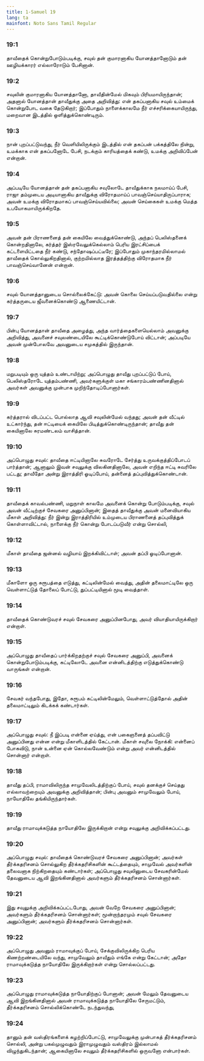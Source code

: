 ```yaml
---
title: 1-Samuel 19
lang: ta
mainfont: Noto Sans Tamil Regular
---
```


###  19:1

தாவீதைக் கொன்றுபோடும்படிக்கு, சவுல் தன் குமாரனாகிய யோனத்தானோடும் தன் ஊழியக்காரர் எல்லாரோடும் பேசினான்.

###  19:2

சவுலின் குமாரனாகிய யோனத்தானோ, தாவீதின்மேல் மிகவும் பிரியமாயிருந்தான்; அதனால் யோனத்தான் தாவீதுக்கு அதை அறிவித்து: என் தகப்பனாகிய சவுல் உம்மைக் கொன்றுபோட வகை தேடுகிறார்; இப்போதும் நாளைக்காலமே நீர் எச்சரிக்கையாயிருந்து, மறைவான இடத்தில் ஒளித்துக்கொண்டிரும்.

###  19:3

நான் புறப்பட்டுவந்து, நீர் வெளியிலிருக்கும் இடத்தில் என் தகப்பன் பக்கத்திலே நின்று, உமக்காக என் தகப்பனோடே பேசி, நடக்கும் காரியத்தைக் கண்டு, உமக்கு அறிவிப்பேன் என்றான்.

###  19:4

அப்படியே யோனத்தான் தன் தகப்பனாகிய சவுலோடே தாவீதுக்காக நலமாய்ப் பேசி, ராஜா தம்முடைய அடியானாகிய தாவீதுக்கு விரோதமாய்ப் பாவஞ்செய்யாதிருப்பாராக; அவன் உமக்கு விரோதமாகப் பாவஞ்செய்யவில்லை; அவன் செய்கைகள் உமக்கு மெத்த உபயோகமாயிருக்கிறதே.

###  19:5

அவன் தன் பிராணனைத் தன் கையிலே வைத்துக்கொண்டு, அந்தப் பெலிஸ்தனைக் கொன்றதினாலே, கர்த்தர் இஸ்ரவேலுக்கெல்லாம் பெரிய இரட்சிப்பைக் கட்டளையிட்டதை நீர் கண்டு, சந்தோஷப்பட்டீரே; இப்போதும் முகாந்தரமில்லாமல் தாவீதைக் கொல்லுகிறதினால், குற்றமில்லாத இரத்தத்திற்கு விரோதமாக நீர் பாவஞ்செய்வானேன் என்றான்.

###  19:6

சவுல் யோனத்தானுடைய சொல்லைக்கேட்டு: அவன் கொலை செய்யப்படுவதில்லை என்று கர்த்தருடைய ஜீவனைக்கொண்டு ஆணையிட்டான்.

###  19:7

பின்பு யோனத்தான் தாவீதை அழைத்து, அந்த வார்த்தைகளையெல்லாம் அவனுக்கு அறிவித்து, அவனைச் சவுலண்டையிலே கூட்டிக்கொண்டுபோய் விட்டான்; அப்படியே அவன் முன்போலவே அவனுடைய சமுகத்தில் இருந்தான்.

###  19:8

மறுபடியும் ஒரு யுத்தம் உண்டாயிற்று; அப்பொழுது தாவீது புறப்பட்டுப் போய், பெலிஸ்தரோடே யுத்தம்பண்ணி, அவர்களுக்குள் மகா சங்காரம்பண்ணினதினால் அவர்கள் அவனுக்கு முன்பாக முறிந்தோடிப்போனார்கள்.

###  19:9

கர்த்தரால் விடப்பட்ட பொல்லாத ஆவி சவுலின்மேல் வந்தது; அவன் தன் வீட்டில் உட்கார்ந்து, தன் ஈட்டியைக் கையிலே பிடித்துக்கொண்டிருந்தான்; தாவீது தன் கையினாலே சுரமண்டலம் வாசித்தான்.

###  19:10

அப்பொழுது சவுல்: தாவீதை ஈட்டியினாலே சுவரோடே சேர்த்து உருவக்குத்திப்போடப் பார்த்தான்; ஆனாலும் இவன் சவுலுக்கு விலகினதினாலே, அவன் எறிந்த ஈட்டி சுவரிலே பட்டது; தாவீதோ அன்று இராத்திரி ஓடிப்போய், தன்னைத் தப்புவித்துக்கொண்டான்.

###  19:11

தாவீதைக் காவல்பண்ணி, மறுநாள் காலமே அவனைக் கொன்று போடும்படிக்கு, சவுல் அவன் வீட்டிற்குச் சேவகரை அனுப்பினான்; இதைத் தாவீதுக்கு அவன் மனைவியாகிய மீகாள் அறிவித்து: நீர் இன்று இராத்திரியில் உம்முடைய பிராணனைத் தப்புவித்துக் கொள்ளாவிட்டால், நாளைக்கு நீர் கொன்று போடப்படுவீர் என்று சொல்லி,

###  19:12

மீகாள் தாவீதை ஜன்னல் வழியாய் இறக்கிவிட்டாள்; அவன் தப்பி ஓடிப்போனான்.

###  19:13

மீகாளோ ஒரு சுரூபத்தை எடுத்து, கட்டிலின்மேல் வைத்து, அதின் தலைமாட்டிலே ஒரு வெள்ளாட்டுத் தோலைப் போட்டு, துப்பட்டியினால் மூடி வைத்தாள்.

###  19:14

தாவீதைக் கொண்டுவரச் சவுல் சேவகரை அனுப்பினபோது, அவர் வியாதியாயிருக்கிறார் என்றாள்.

###  19:15

அப்பொழுது தாவீதைப் பார்க்கிறதற்குச் சவுல் சேவகரை அனுப்பி, அவனைக் கொன்றுபோடும்படிக்கு, கட்டிலோடே அவனை என்னிடத்திற்கு எடுத்துக்கொண்டு வாருங்கள் என்றான்.

###  19:16

சேவகர் வந்தபோது, இதோ, சுரூபம் கட்டிலின்மேலும், வெள்ளாட்டுத்தோல் அதின் தலைமாட்டிலும் கிடக்கக் கண்டார்கள்.

###  19:17

அப்பொழுது சவுல்: நீ இப்படி என்னை ஏய்த்து, என் பகைஞனைத் தப்பவிட்டு அனுப்பினது என்ன என்று மீகாளிடத்தில் கேட்டான். மீகாள் சவுலை நோக்கி: என்னைப் போகவிடு, நான் உன்னை ஏன் கொல்லவேண்டும் என்று அவர் என்னிடத்தில் சொன்னார் என்றாள்.

###  19:18

தாவீது தப்பி, ராமாவிலிருந்த சாமுவேலிடத்திற்குப் போய், சவுல் தனக்குச் செய்தது எல்லாவற்றையும் அவனுக்கு அறிவித்தான்; பின்பு அவனும் சாமுவேலும் போய், நாயோதிலே தங்கியிருந்தார்கள்.

###  19:19

தாவீது ராமாவுக்கடுத்த நாயோதிலே இருக்கிறான் என்று சவுலுக்கு அறிவிக்கப்பட்டது.

###  19:20

அப்பொழுது சவுல்: தாவீதைக் கொண்டுவரச் சேவகரை அனுப்பினான்; அவர்கள் தீர்க்கதரிசனம் சொல்லுகிற தீர்க்கதரிசிகளின் கூட்டத்தையும், சாமுவேல் அவர்களின் தலைவனாக நிற்கிறதையும் கண்டார்கள்; அப்பொழுது சவுலினுடைய சேவகரின்மேல் தேவனுடைய ஆவி இறங்கினதினால் அவர்களும் தீர்க்கதரிசனம் சொன்னார்கள்.

###  19:21

இது சவுலுக்கு அறிவிக்கப்பட்டபோது, அவன் வேறே சேவகரை அனுப்பினான்; அவர்களும் தீர்க்கதரிசனம் சொன்னார்கள்; மூன்றாந்தரமும் சவுல் சேவகரை அனுப்பினான்; அவர்களும் தீர்க்கதரிசனம் சொன்னார்கள்.

###  19:22

அப்பொழுது அவனும் ராமாவுக்குப் போய், சேக்குவிலிருக்கிற பெரிய கிணற்றண்டையிலே வந்து, சாமுவேலும் தாவீதும் எங்கே என்று கேட்டான்; அதோ ராமாவுக்கடுத்த நாயோதிலே இருக்கிறார்கள் என்று சொல்லப்பட்டது.

###  19:23

அப்பொழுது ராமாவுக்கடுத்த நாயோதிற்குப் போனான்; அவன் மேலும் தேவனுடைய ஆவி இறங்கினதினால் அவன் ராமாவுக்கடுத்த நாயோதிலே சேருமட்டும், தீர்க்கதரிசனம் சொல்லிக்கொண்டே நடந்துவந்து,

###  19:24

தானும் தன் வஸ்திரங்களைக் கழற்றிப்போட்டு, சாமுவேலுக்கு முன்பாகத் தீர்க்கதரிசனம் சொல்லி, அன்று பகல்முழுவதும் இராமுழுவதும் வஸ்திரம் இல்லாமல் விழுந்துகிடந்தான்; ஆகையினாலே சவுலும் தீர்க்கதரிசிகளில் ஒருவனோ என்பார்கள்.

